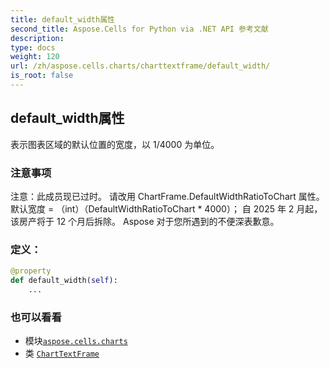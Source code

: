 ```yaml
---
title: default_width属性
second_title: Aspose.Cells for Python via .NET API 参考文献
description:
type: docs
weight: 120
url: /zh/aspose.cells.charts/charttextframe/default_width/
is_root: false
---
```

## default_width属性

表示图表区域的默认位置的宽度，以 1/4000 为单位。

### 注意事项

注意：此成员现已过时。
请改用 ChartFrame.DefaultWidthRatioToChart 属性。
默认宽度 = （int）（DefaultWidthRatioToChart * 4000）；
自 2025 年 2 月起，该房产将于 12 个月后拆除。
Aspose 对于您所遇到的不便深表歉意。
### 定义：
```python
@property
def default_width(self):
    ...
```

### 也可以看看
* 模块[`aspose.cells.charts`](../../)
* 类 [`ChartTextFrame`](/cells/python-net/zh/aspose.cells.charts/charttextframe)
